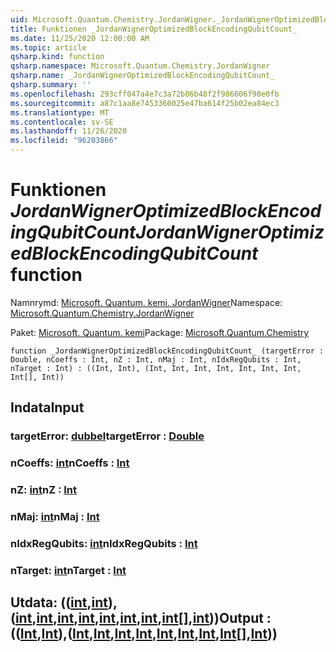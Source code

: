 ```yaml
---
uid: Microsoft.Quantum.Chemistry.JordanWigner._JordanWignerOptimizedBlockEncodingQubitCount_
title: Funktionen _JordanWignerOptimizedBlockEncodingQubitCount_
ms.date: 11/25/2020 12:00:00 AM
ms.topic: article
qsharp.kind: function
qsharp.namespace: Microsoft.Quantum.Chemistry.JordanWigner
qsharp.name: _JordanWignerOptimizedBlockEncodingQubitCount_
qsharp.summary: ''
ms.openlocfilehash: 293cff047a4e7c3a72b86b48f2f986606f90e0fb
ms.sourcegitcommit: a87c1aa8e7453360025e47ba614f25b02ea84ec3
ms.translationtype: MT
ms.contentlocale: sv-SE
ms.lasthandoff: 11/26/2020
ms.locfileid: "96203866"
---
```

# <a name="_jordanwigneroptimizedblockencodingqubitcount_-function"></a><span data-ttu-id="3b7f2-102">Funktionen _JordanWignerOptimizedBlockEncodingQubitCount_</span><span class="sxs-lookup"><span data-stu-id="3b7f2-102">_JordanWignerOptimizedBlockEncodingQubitCount_ function</span></span>

<span data-ttu-id="3b7f2-103">Namnrymd: [Microsoft. Quantum. kemi. JordanWigner](xref:Microsoft.Quantum.Chemistry.JordanWigner)</span><span class="sxs-lookup"><span data-stu-id="3b7f2-103">Namespace: [Microsoft.Quantum.Chemistry.JordanWigner](xref:Microsoft.Quantum.Chemistry.JordanWigner)</span></span>

<span data-ttu-id="3b7f2-104">Paket: [Microsoft. Quantum. kemi](https://nuget.org/packages/Microsoft.Quantum.Chemistry)</span><span class="sxs-lookup"><span data-stu-id="3b7f2-104">Package: [Microsoft.Quantum.Chemistry](https://nuget.org/packages/Microsoft.Quantum.Chemistry)</span></span>




```qsharp
function _JordanWignerOptimizedBlockEncodingQubitCount_ (targetError : Double, nCoeffs : Int, nZ : Int, nMaj : Int, nIdxRegQubits : Int, nTarget : Int) : ((Int, Int), (Int, Int, Int, Int, Int, Int, Int, Int[], Int))
```


## <a name="input"></a><span data-ttu-id="3b7f2-105">Indata</span><span class="sxs-lookup"><span data-stu-id="3b7f2-105">Input</span></span>

### <a name="targeterror--double"></a><span data-ttu-id="3b7f2-106">targetError: [dubbel](xref:microsoft.quantum.lang-ref.double)</span><span class="sxs-lookup"><span data-stu-id="3b7f2-106">targetError : [Double](xref:microsoft.quantum.lang-ref.double)</span></span>




### <a name="ncoeffs--int"></a><span data-ttu-id="3b7f2-107">nCoeffs: [int](xref:microsoft.quantum.lang-ref.int)</span><span class="sxs-lookup"><span data-stu-id="3b7f2-107">nCoeffs : [Int](xref:microsoft.quantum.lang-ref.int)</span></span>




### <a name="nz--int"></a><span data-ttu-id="3b7f2-108">nZ: [int](xref:microsoft.quantum.lang-ref.int)</span><span class="sxs-lookup"><span data-stu-id="3b7f2-108">nZ : [Int](xref:microsoft.quantum.lang-ref.int)</span></span>




### <a name="nmaj--int"></a><span data-ttu-id="3b7f2-109">nMaj: [int](xref:microsoft.quantum.lang-ref.int)</span><span class="sxs-lookup"><span data-stu-id="3b7f2-109">nMaj : [Int](xref:microsoft.quantum.lang-ref.int)</span></span>




### <a name="nidxregqubits--int"></a><span data-ttu-id="3b7f2-110">nIdxRegQubits: [int](xref:microsoft.quantum.lang-ref.int)</span><span class="sxs-lookup"><span data-stu-id="3b7f2-110">nIdxRegQubits : [Int](xref:microsoft.quantum.lang-ref.int)</span></span>




### <a name="ntarget--int"></a><span data-ttu-id="3b7f2-111">nTarget: [int](xref:microsoft.quantum.lang-ref.int)</span><span class="sxs-lookup"><span data-stu-id="3b7f2-111">nTarget : [Int](xref:microsoft.quantum.lang-ref.int)</span></span>





## <a name="output--intintintintintintintintintintint"></a><span data-ttu-id="3b7f2-112">Utdata: (([int](xref:microsoft.quantum.lang-ref.int),[int](xref:microsoft.quantum.lang-ref.int)), ([int](xref:microsoft.quantum.lang-ref.int),[int](xref:microsoft.quantum.lang-ref.int),[int](xref:microsoft.quantum.lang-ref.int),[int](xref:microsoft.quantum.lang-ref.int),[int](xref:microsoft.quantum.lang-ref.int),[int](xref:microsoft.quantum.lang-ref.int),[int](xref:microsoft.quantum.lang-ref.int),[int](xref:microsoft.quantum.lang-ref.int)[],[int](xref:microsoft.quantum.lang-ref.int)))</span><span class="sxs-lookup"><span data-stu-id="3b7f2-112">Output : (([Int](xref:microsoft.quantum.lang-ref.int),[Int](xref:microsoft.quantum.lang-ref.int)),([Int](xref:microsoft.quantum.lang-ref.int),[Int](xref:microsoft.quantum.lang-ref.int),[Int](xref:microsoft.quantum.lang-ref.int),[Int](xref:microsoft.quantum.lang-ref.int),[Int](xref:microsoft.quantum.lang-ref.int),[Int](xref:microsoft.quantum.lang-ref.int),[Int](xref:microsoft.quantum.lang-ref.int),[Int](xref:microsoft.quantum.lang-ref.int)[],[Int](xref:microsoft.quantum.lang-ref.int)))</span></span>

